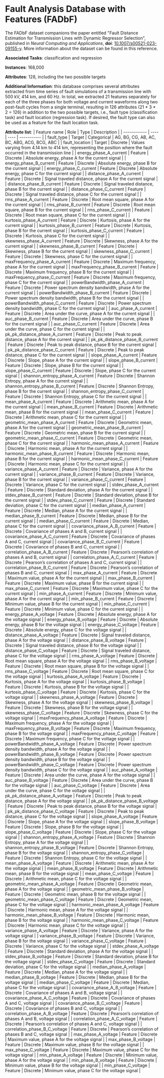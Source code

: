 # Fault Analysis Database with Features (FADbF)

The FADbF dataset companions the paper entitled "Fault Distance Estimation for Transmission Lines with Dynamic Regressor Selection", published in *Neural Computing and Applications*, **doi**: [10.1007/s00521-023-09155-y](https://doi.org/10.1007/s00521-023-09155-y). More information about the dataset can be found in this reference.

**Associated Tasks**: classification and regression

**Instances**: 168,000

**Attributes**: 128, including the two possible targets

**Additional Information**: this database comprises several attributes extracted from time series of fault simulations of a transmission line with 500 kV, 414 km, and 60 Hz. In total, we extracted 21 features separately for each of the three phases for both voltage and current waveforms along two post-fault cycles from a single terminal, resulting in 126 attributes (21 * 3 * 2 = 126) in addition to the two possible targets, i.e., fault type (classification task) and fault location (regression task). If desired, the fault type can also be used as a feature for the fault location task.

**Attribute list**:
|  Feature name  |  Role |  Type  |  Description  |
|  ------------  |  ---- |  ----  |  -----------  |
|  fault_type  | Target  |  Categorical  | AG, BG, CG, AB, AC, BC, ABG, ACG, BCG, ABC |
|  fault_location  | Target  |  Discrete  | Values varying from 4.14 km to 414 km, representing the position where the fault occurred in the transmission line |
|  energy_phase_A_current  | Feature  |  Discrete  | Absolute energy, phase A for the current signal |
|  energy_phase_B_current  | Feature  |  Discrete  | Absolute energy, phase B for the current signal |
|  energy_phase_C_current  | Feature  |  Discrete  | Absolute energy, phase C for the current signal |
|  distance_phase_A_current  | Feature  |  Discrete  | Signal traveled distance, phase A for the current signal |
|  distance_phase_B_current  | Feature  |  Discrete  | Signal traveled distance, phase B for the current signal |
|  distance_phase_C_current  | Feature  |  Discrete  | Signal traveled distance, phase C for the current signal |
|  rms_phase_A_current  | Feature  |  Discrete  | Root mean square, phase A for the current signal |
|  rms_phase_B_current  | Feature  |  Discrete  | Root mean square, phase B for the current signal |
|  rms_phase_C_current  | Feature  |  Discrete  | Root mean square, phase C for the current signal |
|  kurtosis_phase_A_current  | Feature  |  Discrete  | Kurtosis, phase A for the current signal |
|  kurtosis_phase_B_current  | Feature  |  Discrete  | Kurtosis, phase B for the current signal |
|  kurtosis_phase_C_current  | Feature  |  Discrete  | Kurtosis, phase C for the current signal |
|  skewness_phase_A_current  | Feature  |  Discrete  | Skewness, phase A for the current signal |
|  skewness_phase_B_current  | Feature  |  Discrete  | Skewness, phase B for the current signal |
|  skewness_phase_C_current  | Feature  |  Discrete  | Skewness, phase C for the current signal |
|  maxFrequency_phase_A_current  | Feature  |  Discrete  | Maximum frequency, phase A for the current signal |
|  maxFrequency_phase_B_current  | Feature  |  Discrete  | Maximum frequency, phase B for the current signal |
|  maxFrequency_phase_C_current  | Feature  |  Discrete  | Maximum frequency, phase C for the current signal |
|  powerBandwidth_phase_A_current  | Feature  |  Discrete  | Power spectrum density bandwidth, phase A for the current signal |
|  powerBandwidth_phase_B_current  | Feature  |  Discrete  | Power spectrum density bandwidth, phase B for the current signal |
|  powerBandwidth_phase_C_current  | Feature  |  Discrete  | Power spectrum density bandwidth, phase C for the current signal |
|  auc_phase_A_current  | Feature  |  Discrete  | Area under the curve, phase A for the current signal |
|  auc_phase_B_current  | Feature  |  Discrete  | Area under the curve, phase B for the current signal |
|  auc_phase_C_current  | Feature  |  Discrete  | Area under the curve, phase C for the current signal |
|  pk_pk_distance_phase_A_current  | Feature  |  Discrete  | Peak to peak distance, phase A for the current signal |
|  pk_pk_distance_phase_B_current  | Feature  |  Discrete  | Peak to peak distance, phase B for the current signal |
|  pk_pk_distance_phase_C_current  | Feature  |  Discrete  | Peak to peak distance, phase C for the current signal |
|  slope_phase_A_current  | Feature  |  Discrete  | Slope, phase A for the current signal |
|  slope_phase_B_current  | Feature  |  Discrete  | Slope, phase B for the current signal |
|  slope_phase_C_current  | Feature  |  Discrete  | Slope, phase C for the current signal |
|  shannon_entropy_phase_A_current  | Feature  |  Discrete  | Shannon Entropy, phase A for the current signal |
|  shannon_entropy_phase_B_current  | Feature  |  Discrete  | Shannon Entropy, phase B for the current signal |
|  shannon_entropy_phase_C_current  | Feature  |  Discrete  | Shannon Entropy, phase C for the current signal |
|  mean_phase_A_current  | Feature  |  Discrete  | Arithmetic mean, phase A for the current signal |
|  mean_phase_B_current  | Feature  |  Discrete  | Arithmetic mean, phase B for the current signal |
|  mean_phase_C_current  | Feature  |  Discrete  | Arithmetic mean, phase C for the current signal |
|  geometric_mean_phase_A_current  | Feature  |  Discrete  | Geometric mean, phase A for the current signal |
|  geometric_mean_phase_B_current  | Feature  |  Discrete  | Geometric mean, phase B for the current signal |
|  geometric_mean_phase_C_current  | Feature  |  Discrete  | Geometric mean, phase C for the current signal |
|  harmonic_mean_phase_A_current  | Feature  |  Discrete  | Harmonic mean, phase A for the current signal |
|  harmonic_mean_phase_B_current  | Feature  |  Discrete  | Harmonic mean, phase B for the current signal |
|  harmonic_mean_phase_C_current  | Feature  |  Discrete  | Harmonic mean, phase C for the current signal |
|  variance_phase_A_current  | Feature  |  Discrete  | Variance, phase A for the current signal |
|  variance_phase_B_current  | Feature  |  Discrete  | Variance, phase B for the current signal |
|  variance_phase_C_current  | Feature  |  Discrete  | Variance, phase C for the current signal |
|  stdev_phase_A_current  | Feature  |  Discrete  | Standard deviation, phase A for the current signal |
|  stdev_phase_B_current  | Feature  |  Discrete  | Standard deviation, phase B for the current signal |
|  stdev_phase_C_current  | Feature  |  Discrete  | Standard deviation, phase C for the current signal |
|  median_phase_A_current  | Feature  |  Discrete  | Median, phase A for the current signal |
|  median_phase_B_current  | Feature  |  Discrete  | Median, phase B for the current signal |
|  median_phase_C_current  | Feature  |  Discrete  | Median, phase C for the current signal |
|  covariance_phase_A_B_current  | Feature  |  Discrete  | Covariance of phases A and B, current signal |
|  covariance_phase_A_C_current  | Feature  |  Discrete  | Covariance of phases A and C, current signal |
|  covariance_phase_B_C_current  | Feature  |  Discrete  | Covariance of phases B and C, current signal |
|  correlation_phase_A_B_current  | Feature  |  Discrete  | Pearson’s correlation of phases A and B, current signal |
|  correlation_phase_A_C_current  | Feature  |  Discrete  | Pearson’s correlation of phases A and C, current signal |
|  correlation_phase_B_C_current  | Feature  |  Discrete  | Pearson’s correlation of phases B and C, current signal |
|  max_phase_A_current  | Feature  |  Discrete  | Maximum value, phase A for the current signal |
|  max_phase_B_current  | Feature  |  Discrete  | Maximum value, phase B for the current signal |
|  max_phase_C_current  | Feature  |  Discrete  | Maximum value, phase C for the current signal |
|  min_phase_A_current  | Feature  |  Discrete  | Minimum value, phase A for the current signal |
|  min_phase_B_current  | Feature  |  Discrete  | Minimum value, phase B for the current signal |
|  min_phase_C_current  | Feature  |  Discrete  | Minimum value, phase C for the current signal |
|  energy_phase_A_voltage  | Feature  |  Discrete  | Absolute energy, phase A for the voltage signal |
|  energy_phase_B_voltage  | Feature  |  Discrete  | Absolute energy, phase B for the voltage signal |
|  energy_phase_C_voltage  | Feature  |  Discrete  | Absolute energy, phase C for the voltage signal |
|  distance_phase_A_voltage  | Feature  |  Discrete  | Signal traveled distance, phase A for the voltage signal |
|  distance_phase_B_voltage  | Feature  |  Discrete  | Signal traveled distance, phase B for the voltage signal |
|  distance_phase_C_voltage  | Feature  |  Discrete  | Signal traveled distance, phase C for the voltage signal |
|  rms_phase_A_voltage  | Feature  |  Discrete  | Root mean square, phase A for the voltage signal |
|  rms_phase_B_voltage  | Feature  |  Discrete  | Root mean square, phase B for the voltage signal |
|  rms_phase_C_voltage  | Feature  |  Discrete  | Root mean square, phase C for the voltage signal |
|  kurtosis_phase_A_voltage  | Feature  |  Discrete  | Kurtosis, phase A for the voltage signal |
|  kurtosis_phase_B_voltage  | Feature  |  Discrete  | Kurtosis, phase B for the voltage signal |
|  kurtosis_phase_C_voltage  | Feature  |  Discrete  | Kurtosis, phase C for the voltage signal |
|  skewness_phase_A_voltage  | Feature  |  Discrete  | Skewness, phase A for the voltage signal |
|  skewness_phase_B_voltage  | Feature  |  Discrete  | Skewness, phase B for the voltage signal |
|  skewness_phase_C_voltage  | Feature  |  Discrete  | Skewness, phase C for the voltage signal |
|  maxFrequency_phase_A_voltage  | Feature  |  Discrete  | Maximum frequency, phase A for the voltage signal |
|  maxFrequency_phase_B_voltage  | Feature  |  Discrete  | Maximum frequency, phase B for the voltage signal |
|  maxFrequency_phase_C_voltage  | Feature  |  Discrete  | Maximum frequency, phase C for the voltage signal |
|  powerBandwidth_phase_A_voltage  | Feature  |  Discrete  | Power spectrum density bandwidth, phase A for the voltage signal |
|  powerBandwidth_phase_B_voltage  | Feature  |  Discrete  | Power spectrum density bandwidth, phase B for the voltage signal |
|  powerBandwidth_phase_C_voltage  | Feature  |  Discrete  | Power spectrum density bandwidth, phase C for the voltage signal |
|  auc_phase_A_voltage  | Feature  |  Discrete  | Area under the curve, phase A for the voltage signal |
|  auc_phase_B_voltage  | Feature  |  Discrete  | Area under the curve, phase B for the voltage signal |
|  auc_phase_C_voltage  | Feature  |  Discrete  | Area under the curve, phase C for the voltage signal |
|  pk_pk_distance_phase_A_voltage  | Feature  |  Discrete  | Peak to peak distance, phase A for the voltage signal |
|  pk_pk_distance_phase_B_voltage  | Feature  |  Discrete  | Peak to peak distance, phase B for the voltage signal |
|  pk_pk_distance_phase_C_voltage  | Feature  |  Discrete  | Peak to peak distance, phase C for the voltage signal |
|  slope_phase_A_voltage  | Feature  |  Discrete  | Slope, phase A for the voltage signal |
|  slope_phase_B_voltage  | Feature  |  Discrete  | Slope, phase B for the voltage signal |
|  slope_phase_C_voltage  | Feature  |  Discrete  | Slope, phase C for the voltage signal |
|  shannon_entropy_phase_A_voltage  | Feature  |  Discrete  | Shannon Entropy, phase A for the voltage signal |
|  shannon_entropy_phase_B_voltage  | Feature  |  Discrete  | Shannon Entropy, phase B for the voltage signal |
|  shannon_entropy_phase_C_voltage  | Feature  |  Discrete  | Shannon Entropy, phase C for the voltage signal |
|  mean_phase_A_voltage  | Feature  |  Discrete  | Arithmetic mean, phase A for the voltage signal |
|  mean_phase_B_voltage  | Feature  |  Discrete  | Arithmetic mean, phase B for the voltage signal |
|  mean_phase_C_voltage  | Feature  |  Discrete  | Arithmetic mean, phase C for the voltage signal |
|  geometric_mean_phase_A_voltage  | Feature  |  Discrete  | Geometric mean, phase A for the voltage signal |
|  geometric_mean_phase_B_voltage  | Feature  |  Discrete  | Geometric mean, phase B for the voltage signal |
|  geometric_mean_phase_C_voltage  | Feature  |  Discrete  | Geometric mean, phase C for the voltage signal |
|  harmonic_mean_phase_A_voltage  | Feature  |  Discrete  | Harmonic mean, phase A for the voltage signal |
|  harmonic_mean_phase_B_voltage  | Feature  |  Discrete  | Harmonic mean, phase B for the voltage signal |
|  harmonic_mean_phase_C_voltage  | Feature  |  Discrete  | Harmonic mean, phase C for the voltage signal |
|  variance_phase_A_voltage  | Feature  |  Discrete  | Variance, phase A for the voltage signal |
|  variance_phase_B_voltage  | Feature  |  Discrete  | Variance, phase B for the voltage signal |
|  variance_phase_C_voltage  | Feature  |  Discrete  | Variance, phase C for the voltage signal |
|  stdev_phase_A_voltage  | Feature  |  Discrete  | Standard deviation, phase A for the voltage signal |
|  stdev_phase_B_voltage  | Feature  |  Discrete  | Standard deviation, phase B for the voltage signal |
|  stdev_phase_C_voltage  | Feature  |  Discrete  | Standard deviation, phase C for the voltage signal |
|  median_phase_A_voltage  | Feature  |  Discrete  | Median, phase A for the voltage signal |
|  median_phase_B_voltage  | Feature  |  Discrete  | Median, phase B for the voltage signal |
|  median_phase_C_voltage  | Feature  |  Discrete  | Median, phase C for the voltage signal |
|  covariance_phase_A_B_voltage  | Feature  |  Discrete  | Covariance of phases A and B, voltage signal |
|  covariance_phase_A_C_voltage  | Feature  |  Discrete  | Covariance of phases A and C, voltage signal |
|  covariance_phase_B_C_voltage  | Feature  |  Discrete  | Covariance of phases B and C, voltage signal |
|  correlation_phase_A_B_voltage  | Feature  |  Discrete  | Pearson’s correlation of phases A and B, voltage signal |
|  correlation_phase_A_C_voltage  | Feature  |  Discrete  | Pearson’s correlation of phases A and C, voltage signal |
|  correlation_phase_B_C_voltage  | Feature  |  Discrete  | Pearson’s correlation of phases B and C, voltage signal |
|  max_phase_A_voltage  | Feature  |  Discrete  | Maximum value, phase A for the voltage signal |
|  max_phase_B_voltage  | Feature  |  Discrete  | Maximum value, phase B for the voltage signal |
|  max_phase_C_voltage  | Feature  |  Discrete  | Maximum value, phase C for the voltage signal |
|  min_phase_A_voltage  | Feature  |  Discrete  | Minimum value, phase A for the voltage signal |
|  min_phase_B_voltage  | Feature  |  Discrete  | Minimum value, phase B for the voltage signal |
|  min_phase_C_voltage  | Feature  |  Discrete  | Minimum value, phase C for the voltage signal |
